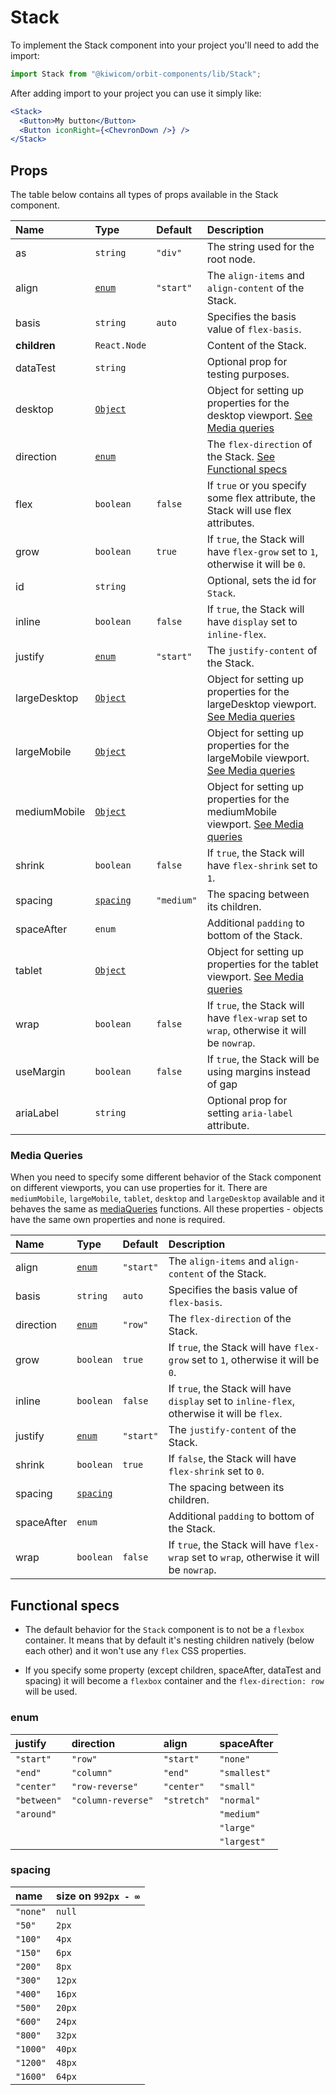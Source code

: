 # Stack

To implement the Stack component into your project you'll need to add the import:

```jsx
import Stack from "@kiwicom/orbit-components/lib/Stack";
```

After adding import to your project you can use it simply like:

```jsx
<Stack>
  <Button>My button</Button>
  <Button iconRight={<ChevronDown />} />
</Stack>
```

## Props

The table below contains all types of props available in the Stack component.

| Name         | Type                       | Default    | Description                                                                                         |
| :----------- | :------------------------- | :--------- | :-------------------------------------------------------------------------------------------------- |
| as           | `string`                   | `"div"`    | The string used for the root node.                                                                  |
| align        | [`enum`](#enum)            | `"start"`  | The `align-items` and `align-content` of the Stack.                                                 |
| basis        | `string`                   | `auto`     | Specifies the basis value of `flex-basis`.                                                          |
| **children** | `React.Node`               |            | Content of the Stack.                                                                               |
| dataTest     | `string`                   |            | Optional prop for testing purposes.                                                                 |
| desktop      | [`Object`](#media-queries) |            | Object for setting up properties for the desktop viewport. [See Media queries](#media-queries)      |
| direction    | [`enum`](#enum)            |            | The `flex-direction` of the Stack. [See Functional specs](#functional-specs)                        |
| flex         | `boolean`                  | `false`    | If `true` or you specify some flex attribute, the Stack will use flex attributes.                   |
| grow         | `boolean`                  | `true`     | If `true`, the Stack will have `flex-grow` set to `1`, otherwise it will be `0`.                    |
| id           | `string`                   |            | Optional, sets the id for `Stack`.                                                                  |
| inline       | `boolean`                  | `false`    | If `true`, the Stack will have `display` set to `inline-flex`.                                      |
| justify      | [`enum`](#enum)            | `"start"`  | The `justify-content` of the Stack.                                                                 |
| largeDesktop | [`Object`](#media-queries) |            | Object for setting up properties for the largeDesktop viewport. [See Media queries](#media-queries) |
| largeMobile  | [`Object`](#media-queries) |            | Object for setting up properties for the largeMobile viewport. [See Media queries](#media-queries)  |
| mediumMobile | [`Object`](#media-queries) |            | Object for setting up properties for the mediumMobile viewport. [See Media queries](#media-queries) |
| shrink       | `boolean`                  | `false`    | If `true`, the Stack will have `flex-shrink` set to `1`.                                            |
| spacing      | [`spacing`](#spacing)      | `"medium"` | The spacing between its children.                                                                   |
| spaceAfter   | `enum`                     |            | Additional `padding` to bottom of the Stack.                                                        |
| tablet       | [`Object`](#media-queries) |            | Object for setting up properties for the tablet viewport. [See Media queries](#media-queries)       |
| wrap         | `boolean`                  | `false`    | If `true`, the Stack will have `flex-wrap` set to `wrap`, otherwise it will be `nowrap`.            |
| useMargin    | `boolean`                  | `false`    | If `true`, the Stack will be using margins instead of gap                                           |
| ariaLabel    | `string`                   |            | Optional prop for setting `aria-label` attribute.                                                   |

### Media Queries

When you need to specify some different behavior of the Stack component on different viewports, you can use properties for it.
There are `mediumMobile`, `largeMobile`, `tablet`, `desktop` and `largeDesktop` available and it behaves the same as [mediaQueries](https://github.com/kiwicom/orbit/tree/master/packages/orbit-components/src/utils/mediaQuery) functions.
All these properties - objects have the same own properties and none is required.

| Name       | Type                  | Default   | Description                                                                                 |
| :--------- | :-------------------- | :-------- | :------------------------------------------------------------------------------------------ |
| align      | [`enum`](#enum)       | `"start"` | The `align-items` and `align-content` of the Stack.                                         |
| basis      | `string`              | `auto`    | Specifies the basis value of `flex-basis`.                                                  |
| direction  | [`enum`](#enum)       | `"row"`   | The `flex-direction` of the Stack.                                                          |
| grow       | `boolean`             | `true`    | If `true`, the Stack will have `flex-grow` set to `1`, otherwise it will be `0`.            |
| inline     | `boolean`             | `false`   | If `true`, the Stack will have `display` set to `inline-flex`, otherwise it will be `flex`. |
| justify    | [`enum`](#enum)       | `"start"` | The `justify-content` of the Stack.                                                         |
| shrink     | `boolean`             | `true`    | If `false`, the Stack will have `flex-shrink` set to `0`.                                   |
| spacing    | [`spacing`](#spacing) |           | The spacing between its children.                                                           |
| spaceAfter | `enum`                |           | Additional `padding` to bottom of the Stack.                                                |
| wrap       | `boolean`             | `false`   | If `true`, the Stack will have `flex-wrap` set to `wrap`, otherwise it will be `nowrap`.    |

## Functional specs

- The default behavior for the `Stack` component is to not be a `flexbox` container. It means that by default it's nesting children natively (below each other) and it won't use any `flex` CSS properties.

- If you specify some property (except children, spaceAfter, dataTest and spacing) it will become a `flexbox` container and the `flex-direction: row` will be used.

### enum

| justify     | direction          | align       | spaceAfter   |
| :---------- | :----------------- | :---------- | :----------- |
| `"start"`   | `"row"`            | `"start"`   | `"none"`     |
| `"end"`     | `"column"`         | `"end"`     | `"smallest"` |
| `"center"`  | `"row-reverse"`    | `"center"`  | `"small"`    |
| `"between"` | `"column-reverse"` | `"stretch"` | `"normal"`   |
| `"around"`  |                    |             | `"medium"`   |
|             |                    |             | `"large"`    |
|             |                    |             | `"largest"`  |

### spacing

| name     | size on `992px - ∞` |
| :------- | :------------------ |
| `"none"` | `null`              |
| `"50"`   | `2px`               |
| `"100"`  | `4px`               |
| `"150"`  | `6px`               |
| `"200"`  | `8px`               |
| `"300"`  | `12px`              |
| `"400"`  | `16px`              |
| `"500"`  | `20px`              |
| `"600"`  | `24px`              |
| `"800"`  | `32px`              |
| `"1000"` | `40px`              |
| `"1200"` | `48px`              |
| `"1600"` | `64px`              |
